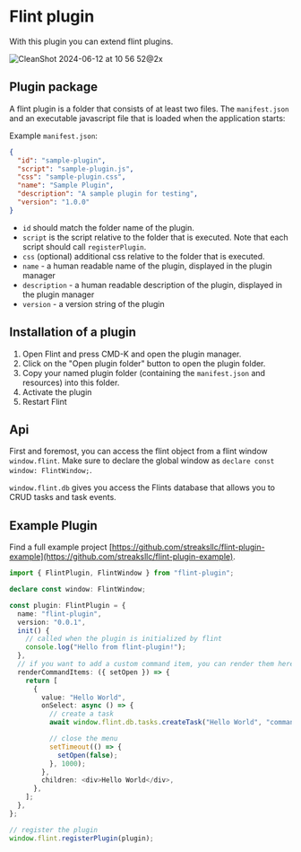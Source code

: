 # Flint plugin

With this plugin you can extend flint plugins.

![CleanShot 2024-06-12 at 10 56 52@2x](https://github.com/streaksllc/flint-plugin/assets/42768/dfad944e-5ae3-4658-9769-4ac339123d20)

## Plugin package

A flint plugin is a folder that consists of at least two files. The `manifest.json` and an executable javascript file that is loaded when the application starts:

Example `manifest.json`:

```json
{
  "id": "sample-plugin",
  "script": "sample-plugin.js",
  "css": "sample-plugin.css",
  "name": "Sample Plugin",
  "description": "A sample plugin for testing",
  "version": "1.0.0"
}
```

- `id` should match the folder name of the plugin.
- `script` is the script relative to the folder that is executed. Note that each script should call `registerPlugin`.
- `css` (optional) additional css relative to the folder that is executed.
- `name` - a human readable name of the plugin, displayed in the plugin manager
- `description` - a human readable description of the plugin, displayed in the plugin manager
- `version` - a version string of the plugin

## Installation of a plugin

1. Open Flint and press CMD-K and open the plugin manager.
2. Click on the "Open plugin folder" button to open the plugin folder.
3. Copy your named plugin folder (containing the `manifest.json` and resources) into this folder.
4. Activate the plugin
5. Restart Flint

## Api

First and foremost, you can access the flint object from a flint window `window.flint`. Make sure to declare the global window as `declare const window: FlintWindow;`.

`window.flint.db` gives you access the Flints database that allows you to CRUD tasks and task events.

## Example Plugin

Find a full example project [https://github.com/streaksllc/flint-plugin-example](https://github.com/streaksllc/flint-plugin-example).

```typescript
import { FlintPlugin, FlintWindow } from "flint-plugin";

declare const window: FlintWindow;

const plugin: FlintPlugin = {
  name: "flint-plugin",
  version: "0.0.1",
  init() {
    // called when the plugin is initialized by flint
    console.log("Hello from flint-plugin!");
  },
  // if you want to add a custom command item, you can render them here
  renderCommandItems: ({ setOpen }) => {
    return [
      {
        value: "Hello World",
        onSelect: async () => {
          // create a task
          await window.flint.db.tasks.createTask("Hello World", "command menu");

          // close the menu
          setTimeout(() => {
            setOpen(false);
          }, 1000);
        },
        children: <div>Hello World</div>,
      },
    ];
  },
};

// register the plugin
window.flint.registerPlugin(plugin);
```
